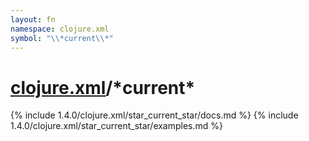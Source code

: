 ```yaml
---
layout: fn
namespace: clojure.xml
symbol: "\\*current\\*"
---
```


# [clojure.xml](../)/\*current\*

{% include 1.4.0/clojure.xml/star_current_star/docs.md %}
{% include 1.4.0/clojure.xml/star_current_star/examples.md %}

